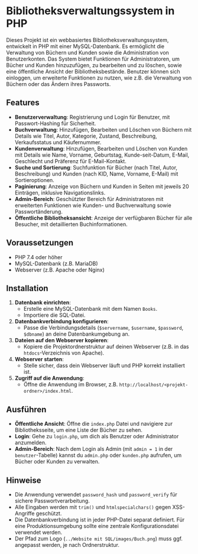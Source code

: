 # Bibliotheksverwaltungssystem in PHP

Dieses Projekt ist ein webbasiertes Bibliotheksverwaltungssystem, entwickelt in PHP mit einer MySQL-Datenbank. Es ermöglicht die Verwaltung von Büchern und Kunden sowie die Administration von Benutzerkonten. Das System bietet Funktionen für Administratoren, um Bücher und Kunden hinzuzufügen, zu bearbeiten und zu löschen, sowie eine öffentliche Ansicht der Bibliotheksbestände. Benutzer können sich einloggen, um erweiterte Funktionen zu nutzen, wie z.B. die Verwaltung von Büchern oder das Ändern ihres Passworts.

## Features

- **Benutzerverwaltung**: Registrierung und Login für Benutzer, mit Passwort-Hashing für Sicherheit.
- **Buchverwaltung**: Hinzufügen, Bearbeiten und Löschen von Büchern mit Details wie Titel, Autor, Kategorie, Zustand, Beschreibung, Verkaufsstatus und Käufernummer.
- **Kundenverwaltung**: Hinzufügen, Bearbeiten und Löschen von Kunden mit Details wie Name, Vorname, Geburtstag, Kunde-seit-Datum, E-Mail, Geschlecht und Präferenz für E-Mail-Kontakt.
- **Suche und Sortierung**: Suchfunktion für Bücher (nach Titel, Autor, Beschreibung) und Kunden (nach KID, Name, Vorname, E-Mail) mit Sortieroptionen.
- **Paginierung**: Anzeige von Büchern und Kunden in Seiten mit jeweils 20 Einträgen, inklusive Navigationslinks.
- **Admin-Bereich**: Geschützter Bereich für Administratoren mit erweiterten Funktionen wie Kunden- und Buchverwaltung sowie Passwortänderung.
- **Öffentliche Bibliotheksansicht**: Anzeige der verfügbaren Bücher für alle Besucher, mit detaillierten Buchinformationen.

## Voraussetzungen

- PHP 7.4 oder höher
- MySQL-Datenbank (z.B. MariaDB)
- Webserver (z.B. Apache oder Nginx)

## Installation

1. **Datenbank einrichten**:
   - Erstelle eine MySQL-Datenbank mit dem Namen `Books`.
   - Importiere die SQL-Datei.
2. **Datenbankverbindung konfigurieren**:
   - Passe die Verbindungsdetails (`$servername`, `$username`, `$password`, `$dbname`) an deine Datenbankumgebung an.
3. **Dateien auf den Webserver kopieren**:
   - Kopiere die Projektordnerstruktur auf deinen Webserver (z.B. in das `htdocs`-Verzeichnis von Apache).
4. **Webserver starten**:
   - Stelle sicher, dass dein Webserver läuft und PHP korrekt installiert ist.
5. **Zugriff auf die Anwendung**:
   - Öffne die Anwendung im Browser, z.B. `http://localhost/<projekt-ordner>/index.html`.

## Ausführen

- **Öffentliche Ansicht**: Öffne die `index.php` Datei und navigiere zur Bibliotheksseite, um eine Liste der Bücher zu sehen.
- **Login**: Gehe zu `login.php`, um dich als Benutzer oder Administrator anzumelden.
- **Admin-Bereich**: Nach dem Login als Admin (mit `admin = 1` in der `benutzer`-Tabelle) kannst du `admin.php` oder `kunden.php` aufrufen, um Bücher oder Kunden zu verwalten.

## Hinweise

- Die Anwendung verwendet `password_hash` und `password_verify` für sichere Passwortverarbeitung.
- Alle Eingaben werden mit `trim()` und `htmlspecialchars()` gegen XSS-Angriffe geschützt.
- Die Datenbankverbindung ist in jeder PHP-Datei separat definiert. Für eine Produktionsumgebung sollte eine zentrale Konfigurationsdatei verwendet werden.
- Der Pfad zum Logo (`../Website mit SQL/images/Buch.png`) muss ggf. angepasst werden, je nach Ordnerstruktur.
